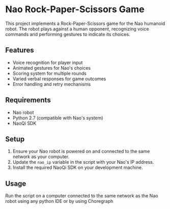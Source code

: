 # Nao Rock-Paper-Scissors Game

This project implements a Rock-Paper-Scissors game for the Nao humanoid robot. The robot plays against a human opponent, recognizing voice commands and performing gestures to indicate its choices.

## Features

- Voice recognition for player input
- Animated gestures for Nao's choices
- Scoring system for multiple rounds
- Varied verbal responses for game outcomes
- Error handling and retry mechanisms

## Requirements

- Nao robot
- Python 2.7 (compatible with Nao's system)
- NaoQi SDK

## Setup

1. Ensure your Nao robot is powered on and connected to the same network as your computer.
2. Update the `nao_ip` variable in the script with your Nao's IP address.
3. Install the required NaoQi SDK on your development machine.

## Usage

Run the script on a computer connected to the same network as the Nao robot using any python IDE or by using Choregraph

